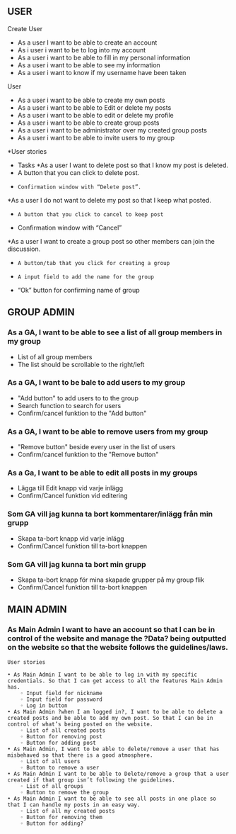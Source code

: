 ## USER
Create User
- As a user I want to be able to create an account
- As i user i want to be to log into my account
- As a user i want to be able to fill in my personal information
- As a user i want to be able to see my information
- As a user i want to know if my username have been taken



User
- As a user i want to be able to create my own posts
- As a user i want to be able to Edit or delete my posts
- As a user i want to be able to edit or delete my profile
- As a user i want to be able to create group posts
- As a user i want to be administrator over my created group posts
- As a user i want to be able to invite users to my group


*User stories
- Tasks
*As a user I want to delete post so that I know my post is deleted.
-    A button that you can click to delete post.
-     Confirmation window with “Delete post”.

*As a user I do not want to delete my post so that I keep what posted.
-     A button that you click to cancel to keep post
-   Confirmation window with “Cancel”

*As a user I want to create a group post so other members can join the discussion.
-     A button/tab that you click for creating a group
-     A input field to add the name for the group
-    “Ok” button for confirming name of group


## GROUP ADMIN


### As a GA, I want to be able to see a list of all group members in my group

- List of all group members
- The list should be scrollable to the right/left

### As a GA, I want to be bale to add users to my group

- "Add button" to add users to to the group
- Search function to search for users
- Confirm/cancel funktion to the "Add button"


### As a GA, I want to be able to remove users from my group

- "Remove button" beside every user in the list of users
- Confirm/cancel funktion to the "Remove button"

### As a Ga, I want to be able to edit all posts in my groups 

- Lägga till Edit knapp vid varje inlägg
- Confirm/Cancel funktion vid editering


### Som GA vill jag kunna ta bort kommentarer/inlägg från min grupp

- Skapa ta-bort knapp vid varje inlägg
- Confirm/Cancel funktion till ta-bort knappen


### Som GA vill jag kunna ta bort min grupp

- Skapa ta-bort knapp för mina skapade grupper på my group flik
- Confirm/Cancel funktion till ta-bort knappen

## MAIN ADMIN

### As Main Admin I want to have an account so that I can be in control of the website and manage the ?Data? being outputted on the website so that the website follows the guidelines/laws.

    User stories 
      
    • As Main Admin I want to be able to log in with my specific credentials. So that I can get access to all the features Main Admin has.
        ◦ Input field for nickname
        ◦ Input field for password
        ◦ Log in button
    • As Main Admin ?when I am logged in?, I want to be able to delete a created posts and be able to add my own post. So that I can be in control of what’s being posted on the website.
        ◦ List of all created posts
        ◦ Button for removing post
        ◦ Button for adding post
    • As Main Admin, I want to be able to delete/remove a user that has misbehaved so that there is a good atmosphere.
        ◦ List of all users
        ◦ Button to remove a user
    • As Main Admin I want to be able to Delete/remove a group that a user created if that group isn’t following the guidelines.
        ◦ List of all groups
        ◦ Button to remove the group
    • As Main Admin I want to be able to see all posts in one place so that I can handle my posts in an easy way.
        ◦ List of all my created posts
        ◦ Button for removing them
        ◦ Button for adding?

